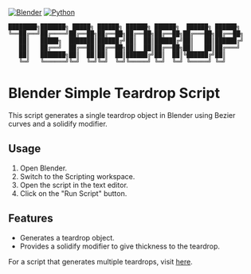 [![Blender](https://img.shields.io/badge/Blender-2.93-orange.svg)](https://www.blender.org/download/releases/2-93/)
[![Python](https://img.shields.io/badge/Python-3.10.13-blue.svg)](https://www.python.org/downloads/release/python-31013/)
```
████████╗███████╗ █████╗ ██████╗ ██████╗ ██████╗  ██████╗ ██████╗ 
╚══██╔══╝██╔════╝██╔══██╗██╔══██╗██╔══██╗██╔══██╗██╔═══██╗██╔══██╗
   ██║   █████╗  ███████║██████╔╝██║  ██║██████╔╝██║   ██║██████╔╝
   ██║   ██╔══╝  ██╔══██║██╔══██╗██║  ██║██╔══██╗██║   ██║██╔═══╝ 
   ██║   ███████╗██║  ██║██║  ██║██████╔╝██║  ██║╚██████╔╝██║     
   ╚═╝   ╚══════╝╚═╝  ╚═╝╚═╝  ╚═╝╚═════╝ ╚═╝  ╚═╝ ╚═════╝ ╚═╝     
```
# Blender Simple Teardrop Script

This script generates a single teardrop object in Blender using Bezier curves and a solidify modifier. 

## Usage
1. Open Blender.
2. Switch to the Scripting workspace.
3. Open the script in the text editor.
4. Click on the "Run Script" button.

## Features
- Generates a teardrop object.
- Provides a solidify modifier to give thickness to the teardrop.

For a script that generates multiple teardrops, visit [here](https://github.com/SECRET-GUEST/animation/tree/blender/Object%20generation/random/teardrop/CAMI).
